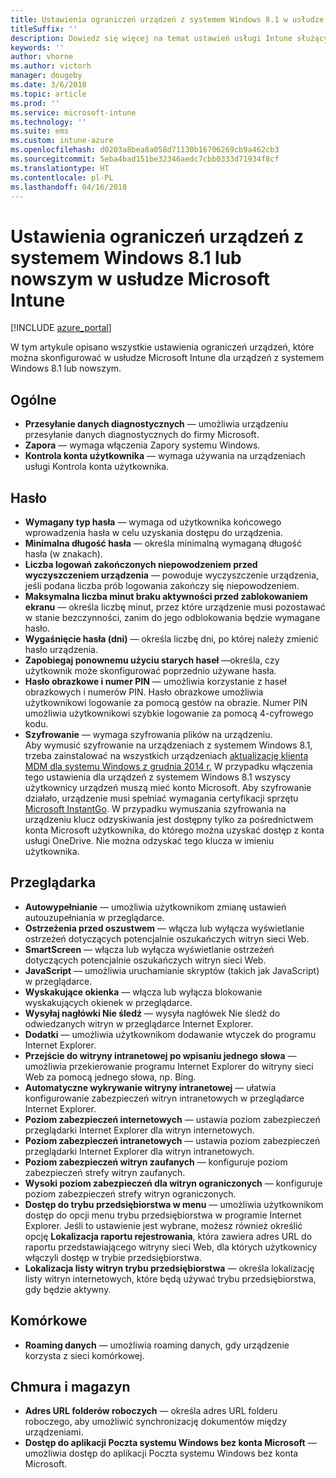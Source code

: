 ```yaml
---
title: Ustawienia ograniczeń urządzeń z systemem Windows 8.1 w usłudze Microsoft Intune
titleSuffix: ''
description: Dowiedz się więcej na temat ustawień usługi Intune służących do kontrolowania ustawień i funkcji na urządzeniach z systemem Windows 8.1.
keywords: ''
author: vhorne
ms.author: victorh
manager: dougeby
ms.date: 3/6/2018
ms.topic: article
ms.prod: ''
ms.service: microsoft-intune
ms.technology: ''
ms.suite: ems
ms.custom: intune-azure
ms.openlocfilehash: d0203a8bea8a058d71130b16706269cb9a462cb3
ms.sourcegitcommit: 5eba4bad151be32346aedc7cbb0333d71934f8cf
ms.translationtype: HT
ms.contentlocale: pl-PL
ms.lasthandoff: 04/16/2018
---
```

# <a name="microsoft-intune-windows-81-and-later-device-restriction-settings"></a>Ustawienia ograniczeń urządzeń z systemem Windows 8.1 lub nowszym w usłudze Microsoft Intune

[!INCLUDE [azure_portal](./includes/azure_portal.md)]

W tym artykule opisano wszystkie ustawienia ograniczeń urządzeń, które można skonfigurować w usłudze Microsoft Intune dla urządzeń z systemem Windows 8.1 lub nowszym.


## <a name="general"></a>Ogólne

-   **Przesyłanie danych diagnostycznych** — umożliwia urządzeniu przesyłanie danych diagnostycznych do firmy Microsoft.
-   **Zapora** — wymaga włączenia Zapory systemu Windows.
-   **Kontrola konta użytkownika** — wymaga używania na urządzeniach usługi Kontrola konta użytkownika.

## <a name="password"></a>Hasło
-   **Wymagany typ hasła** — wymaga od użytkownika końcowego wprowadzenia hasła w celu uzyskania dostępu do urządzenia.
-   **Minimalna długość hasła** — określa minimalną wymaganą długość hasła (w znakach).
-   **Liczba logowań zakończonych niepowodzeniem przed wyczyszczeniem urządzenia** — powoduje wyczyszczenie urządzenia, jeśli podana liczba prób logowania zakończy się niepowodzeniem.
-   **Maksymalna liczba minut braku aktywności przed zablokowaniem ekranu** — określa liczbę minut, przez które urządzenie musi pozostawać w stanie bezczynności, zanim do jego odblokowania będzie wymagane hasło.
-   **Wygaśnięcie hasła (dni)** — określa liczbę dni, po której należy zmienić hasło urządzenia.
-   **Zapobiegaj ponownemu użyciu starych haseł** —określa, czy użytkownik może skonfigurować poprzednio używane hasła.
-   **Hasło obrazkowe i numer PIN** — umożliwia korzystanie z haseł obrazkowych i numerów PIN. Hasło obrazkowe umożliwia użytkownikowi logowanie za pomocą gestów na obrazie. Numer PIN umożliwia użytkownikowi szybkie logowanie za pomocą 4-cyfrowego kodu.
-   **Szyfrowanie** — wymaga szyfrowania plików na urządzeniu.<br>Aby wymusić szyfrowanie na urządzeniach z systemem Windows 8.1, trzeba zainstalować na wszystkich urządzeniach [aktualizację klienta MDM dla systemu Windows z grudnia 2014 r.](https://support.microsoft.com/kb/3013816) 
W przypadku włączenia tego ustawienia dla urządzeń z systemem Windows 8.1 wszyscy użytkownicy urządzeń muszą mieć konto Microsoft.
Aby szyfrowanie działało, urządzenie musi spełniać wymagania certyfikacji sprzętu [Microsoft InstantGo](https://blogs.windows.com/windowsexperience/2014/06/19/instantgo-a-better-way-to-sleep/#IBHULcTfI4PokO8X.97).
W przypadku wymuszania szyfrowania na urządzeniu klucz odzyskiwania jest dostępny tylko za pośrednictwem konta Microsoft użytkownika, do którego można uzyskać dostęp z konta usługi OneDrive. Nie można odzyskać tego klucza w imieniu użytkownika.     



## <a name="browser"></a>Przeglądarka
-   **Autowypełnianie** — umożliwia użytkownikom zmianę ustawień autouzupełniania w przeglądarce.
-   **Ostrzeżenia przed oszustwem** — włącza lub wyłącza wyświetlanie ostrzeżeń dotyczących potencjalnie oszukańczych witryn sieci Web.
-   **SmartScreen** — włącza lub wyłącza wyświetlanie ostrzeżeń dotyczących potencjalnie oszukańczych witryn sieci Web.
-   **JavaScript** — umożliwia uruchamianie skryptów (takich jak JavaScript) w przeglądarce.
-   **Wyskakujące okienka** — włącza lub wyłącza blokowanie wyskakujących okienek w przeglądarce.
-   **Wysyłaj nagłówki Nie śledź** — wysyła nagłówek Nie śledź do odwiedzanych witryn w przeglądarce Internet Explorer.
-   **Dodatki** — umożliwia użytkownikom dodawanie wtyczek do programu Internet Explorer.
-   **Przejście do witryny intranetowej po wpisaniu jednego słowa** —umożliwia przekierowanie programu Internet Explorer do witryny sieci Web za pomocą jednego słowa, np. Bing.
-   **Automatyczne wykrywanie witryny intranetowej** — ułatwia konfigurowanie zabezpieczeń witryn intranetowych w przeglądarce Internet Explorer.
-   **Poziom zabezpieczeń internetowych** — ustawia poziom zabezpieczeń przeglądarki Internet Explorer dla witryn internetowych.
-   **Poziom zabezpieczeń intranetowych** — ustawia poziom zabezpieczeń przeglądarki Internet Explorer dla witryn intranetowych.
-   **Poziom zabezpieczeń witryn zaufanych** — konfiguruje poziom zabezpieczeń strefy witryn zaufanych.
-   **Wysoki poziom zabezpieczeń dla witryn ograniczonych** — konfiguruje poziom zabezpieczeń strefy witryn ograniczonych.
-   **Dostęp do trybu przedsiębiorstwa w menu** — umożliwia użytkownikom dostęp do opcji menu trybu przedsiębiorstwa w programie Internet Explorer.
Jeśli to ustawienie jest wybrane, możesz również określić opcję **Lokalizacja raportu rejestrowania**, która zawiera adres URL do raportu przedstawiającego witryny sieci Web, dla których użytkownicy włączyli dostęp w trybie przedsiębiorstwa.
-   **Lokalizacja listy witryn trybu przedsiębiorstwa** — określa lokalizację listy witryn internetowych, które będą używać trybu przedsiębiorstwa, gdy będzie aktywny.

## <a name="cellular"></a>Komórkowe
-   **Roaming danych** — umożliwia roaming danych, gdy urządzenie korzysta z sieci komórkowej.

## <a name="cloud-and-storage"></a>Chmura i magazyn
-   **Adres URL folderów roboczych** — określa adres URL folderu roboczego, aby umożliwić synchronizację dokumentów między urządzeniami.
-   **Dostęp do aplikacji Poczta systemu Windows bez konta Microsoft** — umożliwia dostęp do aplikacji Poczta systemu Windows bez konta Microsoft.    
